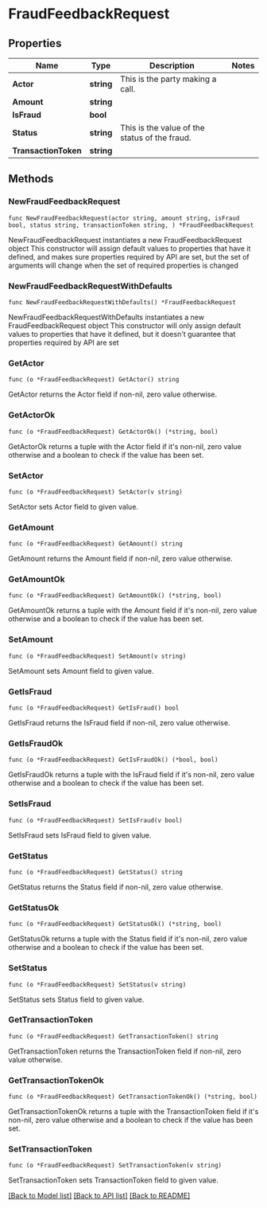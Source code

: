 # FraudFeedbackRequest

## Properties

Name | Type | Description | Notes
------------ | ------------- | ------------- | -------------
**Actor** | **string** | This is the party making a call. | 
**Amount** | **string** |  | 
**IsFraud** | **bool** |  | 
**Status** | **string** | This is the value of the status of the fraud. | 
**TransactionToken** | **string** |  | 

## Methods

### NewFraudFeedbackRequest

`func NewFraudFeedbackRequest(actor string, amount string, isFraud bool, status string, transactionToken string, ) *FraudFeedbackRequest`

NewFraudFeedbackRequest instantiates a new FraudFeedbackRequest object
This constructor will assign default values to properties that have it defined,
and makes sure properties required by API are set, but the set of arguments
will change when the set of required properties is changed

### NewFraudFeedbackRequestWithDefaults

`func NewFraudFeedbackRequestWithDefaults() *FraudFeedbackRequest`

NewFraudFeedbackRequestWithDefaults instantiates a new FraudFeedbackRequest object
This constructor will only assign default values to properties that have it defined,
but it doesn't guarantee that properties required by API are set

### GetActor

`func (o *FraudFeedbackRequest) GetActor() string`

GetActor returns the Actor field if non-nil, zero value otherwise.

### GetActorOk

`func (o *FraudFeedbackRequest) GetActorOk() (*string, bool)`

GetActorOk returns a tuple with the Actor field if it's non-nil, zero value otherwise
and a boolean to check if the value has been set.

### SetActor

`func (o *FraudFeedbackRequest) SetActor(v string)`

SetActor sets Actor field to given value.


### GetAmount

`func (o *FraudFeedbackRequest) GetAmount() string`

GetAmount returns the Amount field if non-nil, zero value otherwise.

### GetAmountOk

`func (o *FraudFeedbackRequest) GetAmountOk() (*string, bool)`

GetAmountOk returns a tuple with the Amount field if it's non-nil, zero value otherwise
and a boolean to check if the value has been set.

### SetAmount

`func (o *FraudFeedbackRequest) SetAmount(v string)`

SetAmount sets Amount field to given value.


### GetIsFraud

`func (o *FraudFeedbackRequest) GetIsFraud() bool`

GetIsFraud returns the IsFraud field if non-nil, zero value otherwise.

### GetIsFraudOk

`func (o *FraudFeedbackRequest) GetIsFraudOk() (*bool, bool)`

GetIsFraudOk returns a tuple with the IsFraud field if it's non-nil, zero value otherwise
and a boolean to check if the value has been set.

### SetIsFraud

`func (o *FraudFeedbackRequest) SetIsFraud(v bool)`

SetIsFraud sets IsFraud field to given value.


### GetStatus

`func (o *FraudFeedbackRequest) GetStatus() string`

GetStatus returns the Status field if non-nil, zero value otherwise.

### GetStatusOk

`func (o *FraudFeedbackRequest) GetStatusOk() (*string, bool)`

GetStatusOk returns a tuple with the Status field if it's non-nil, zero value otherwise
and a boolean to check if the value has been set.

### SetStatus

`func (o *FraudFeedbackRequest) SetStatus(v string)`

SetStatus sets Status field to given value.


### GetTransactionToken

`func (o *FraudFeedbackRequest) GetTransactionToken() string`

GetTransactionToken returns the TransactionToken field if non-nil, zero value otherwise.

### GetTransactionTokenOk

`func (o *FraudFeedbackRequest) GetTransactionTokenOk() (*string, bool)`

GetTransactionTokenOk returns a tuple with the TransactionToken field if it's non-nil, zero value otherwise
and a boolean to check if the value has been set.

### SetTransactionToken

`func (o *FraudFeedbackRequest) SetTransactionToken(v string)`

SetTransactionToken sets TransactionToken field to given value.



[[Back to Model list]](../README.md#documentation-for-models) [[Back to API list]](../README.md#documentation-for-api-endpoints) [[Back to README]](../README.md)



